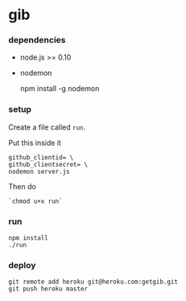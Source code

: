 gib
=========

### dependencies

- node.js >= 0.10
- nodemon

    npm install -g nodemon

### setup

Create a file called `run`.

Put this inside it

    github_clientid= \
    github_clientsecret= \
    nodemon server.js
    
Then do

    `chmod u+x run`

### run

    npm install
    ./run

### deploy

    git remote add heroku git@heroku.com:getgib.git
    git push heroku master
